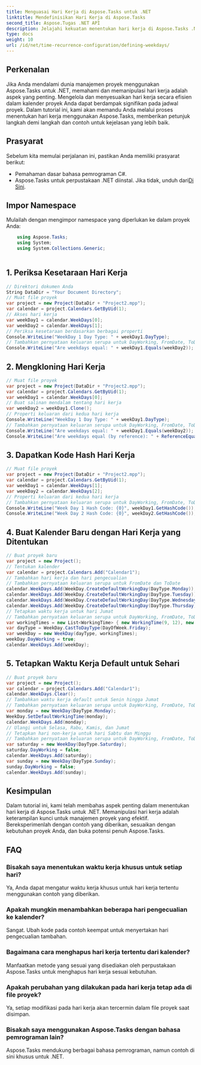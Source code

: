```yaml
---
title: Menguasai Hari Kerja di Aspose.Tasks untuk .NET
linktitle: Mendefinisikan Hari Kerja di Aspose.Tasks
second_title: Aspose.Tugas .NET API
description: Jelajahi kekuatan menentukan hari kerja di Aspose.Tasks .NET. Ikuti tutorial mendetail kami untuk mengelola kalender proyek secara efisien, menyesuaikan waktu kerja, dan banyak lagi.
type: docs
weight: 10
url: /id/net/time-recurrence-configuration/defining-weekdays/
---
```

## Perkenalan
Jika Anda mendalami dunia manajemen proyek menggunakan Aspose.Tasks untuk .NET, memahami dan memanipulasi hari kerja adalah aspek yang penting. Mengelola dan menyesuaikan hari kerja secara efisien dalam kalender proyek Anda dapat berdampak signifikan pada jadwal proyek. Dalam tutorial ini, kami akan memandu Anda melalui proses menentukan hari kerja menggunakan Aspose.Tasks, memberikan petunjuk langkah demi langkah dan contoh untuk kejelasan yang lebih baik.
## Prasyarat
Sebelum kita memulai perjalanan ini, pastikan Anda memiliki prasyarat berikut:
- Pemahaman dasar bahasa pemrograman C#.
-  Aspose.Tasks untuk perpustakaan .NET diinstal. Jika tidak, unduh dari[Di Sini](https://releases.aspose.com/tasks/net/).
## Impor Namespace
Mulailah dengan mengimpor namespace yang diperlukan ke dalam proyek Anda:
```csharp
    using Aspose.Tasks;
    using System;
    using System.Collections.Generic;
    
```
## 1. Periksa Kesetaraan Hari Kerja
```csharp
// Direktori dokumen Anda
String DataDir = "Your Document Directory";
// Muat file proyek
var project = new Project(DataDir + "Project2.mpp");
var calendar = project.Calendars.GetByUid(1);
// Akses hari kerja
var weekDay1 = calendar.WeekDays[0];
var weekDay2 = calendar.WeekDays[1];
// Periksa kesetaraan berdasarkan berbagai properti
Console.WriteLine("WeekDay 1 Day Type: " + weekDay1.DayType);
// Tambahkan pernyataan keluaran serupa untuk DayWorking, FromDate, ToDate, dan WorkingTimes
Console.WriteLine("Are weekdays equal: " + weekDay1.Equals(weekDay2));
```
## 2. Mengkloning Hari Kerja
```csharp
// Muat file proyek
var project = new Project(DataDir + "Project2.mpp");
var calendar = project.Calendars.GetByUid(1);
var weekDay1 = calendar.WeekDays[0];
// Buat salinan mendalam tentang hari kerja
var weekDay2 = weekDay1.Clone();
// Properti keluaran dari kedua hari kerja
Console.WriteLine("WeekDay 1 Day Type: " + weekDay1.DayType);
// Tambahkan pernyataan keluaran serupa untuk DayWorking, FromDate, ToDate, dan WorkingTimes
Console.WriteLine("Are weekdays equal: " + weekDay1.Equals(weekDay2));
Console.WriteLine("Are weekdays equal (by reference): " + ReferenceEquals(weekDay1, weekDay2));
```
## 3. Dapatkan Kode Hash Hari Kerja
```csharp
// Muat file proyek
var project = new Project(DataDir + "Project2.mpp");
var calendar = project.Calendars.GetByUid(1);
var weekDay1 = calendar.WeekDays[1];
var weekDay2 = calendar.WeekDays[2];
// Properti keluaran dari kedua hari kerja
// Tambahkan pernyataan keluaran serupa untuk DayWorking, FromDate, ToDate, dan WorkingTimes
Console.WriteLine("Week Day 1 Hash Code: {0}", weekDay1.GetHashCode());
Console.WriteLine("Week Day 2 Hash Code: {0}", weekDay2.GetHashCode());
```
## 4. Buat Kalender Baru dengan Hari Kerja yang Ditentukan
```csharp
// Buat proyek baru
var project = new Project();
// Tentukan kalender
var calendar = project.Calendars.Add("Calendar1");
// Tambahkan hari kerja dan hari pengecualian
// Tambahkan pernyataan keluaran serupa untuk FromDate dan ToDate
calendar.WeekDays.Add(WeekDay.CreateDefaultWorkingDay(DayType.Monday));
calendar.WeekDays.Add(WeekDay.CreateDefaultWorkingDay(DayType.Tuesday));
calendar.WeekDays.Add(WeekDay.CreateDefaultWorkingDay(DayType.Wednesday));
calendar.WeekDays.Add(WeekDay.CreateDefaultWorkingDay(DayType.Thursday));
// Tetapkan waktu kerja untuk hari Jumat
// Tambahkan pernyataan keluaran serupa untuk DayWorking, FromDate, ToDate, dan WorkingTimes
var workingTimes = new List<WorkingTime> { new WorkingTime(9, 12), new WorkingTime(13, 16) };
var dayType = WeekDay.CastToDayType(DayOfWeek.Friday);
var weekDay = new WeekDay(dayType, workingTimes);
weekDay.DayWorking = true;
calendar.WeekDays.Add(weekDay);
```
## 5. Tetapkan Waktu Kerja Default untuk Sehari
```csharp
// Buat proyek baru
var project = new Project();
var calendar = project.Calendars.Add("Calendar1");
calendar.WeekDays.Clear();
// Tambahkan waktu kerja default untuk Senin hingga Jumat
// Tambahkan pernyataan keluaran serupa untuk DayWorking, FromDate, ToDate, dan WorkingTimes
var monday = new WeekDay(DayType.Monday);
WeekDay.SetDefaultWorkingTime(monday);
calendar.WeekDays.Add(monday);
// Ulangi untuk Selasa, Rabu, Kamis, dan Jumat
// Tetapkan hari non-kerja untuk hari Sabtu dan Minggu
// Tambahkan pernyataan keluaran serupa untuk DayWorking, FromDate, ToDate, dan WorkingTimes
var saturday = new WeekDay(DayType.Saturday);
saturday.DayWorking = false;
calendar.WeekDays.Add(saturday);
var sunday = new WeekDay(DayType.Sunday);
sunday.DayWorking = false;
calendar.WeekDays.Add(sunday);
```
## Kesimpulan
Dalam tutorial ini, kami telah membahas aspek penting dalam menentukan hari kerja di Aspose.Tasks untuk .NET. Memanipulasi hari kerja adalah keterampilan kunci untuk manajemen proyek yang efektif. Bereksperimenlah dengan contoh yang diberikan, sesuaikan dengan kebutuhan proyek Anda, dan buka potensi penuh Aspose.Tasks.
## FAQ
### Bisakah saya menentukan waktu kerja khusus untuk setiap hari?
Ya, Anda dapat mengatur waktu kerja khusus untuk hari kerja tertentu menggunakan contoh yang diberikan.
### Apakah mungkin menambahkan beberapa hari pengecualian ke kalender?
Sangat. Ubah kode pada contoh keempat untuk menyertakan hari pengecualian tambahan.
### Bagaimana cara menghapus hari kerja tertentu dari kalender?
Manfaatkan metode yang sesuai yang disediakan oleh perpustakaan Aspose.Tasks untuk menghapus hari kerja sesuai kebutuhan.
### Apakah perubahan yang dilakukan pada hari kerja tetap ada di file proyek?
Ya, setiap modifikasi pada hari kerja akan tercermin dalam file proyek saat disimpan.
### Bisakah saya menggunakan Aspose.Tasks dengan bahasa pemrograman lain?
Aspose.Tasks mendukung berbagai bahasa pemrograman, namun contoh di sini khusus untuk .NET.